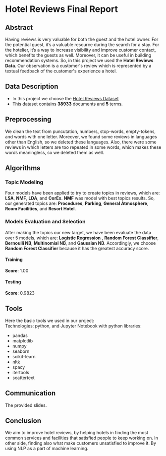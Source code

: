# Hotel Reviews Final Report

## Abstract
Having reviews is very valuable for both the guest and the hotel owner. For the potential guest, it’s a valuable resource during the search for a stay. For the hotelier, it’s a way to increase visibility and improve customer contact, which benefits the guests as well. Moreover, it can be useful in building recommendation systems.
So, in this project we used the **Hotel Reviews Data**. Our observation is a customer's review which is represented by a textual feedback of the customer's experience a hotel.

## Data Description
- In this project we choose the [Hotel Reviews Dataset](https://github.com/RaihanAk/Hotel-Review-Sentiment-Analysis_MachineLearning)
- This dataset contains **38933** documents and **5** terms.<br/>

## Preprocessing
We clean the text from puncutation, numbers, stop-words, empty-tokens, and words with one letter. Moreover, we found some reviews in languages other
than English, so we deleted these languages. Also, there were some reviews in which letters are too repeated in some words, which makes these words meaningless, so we deleted them as well.

## Algorithms
### Topic Modeling
Four models have been applied to try to create topics in reviews, which are: **LSA**, **NMF**, **LDA**, and **CorEx**. **NMF** was model with best topics results.
So, our generated topics are: **Procedures**, **Parking**, **General Atmosphere**, **Room Facilities**, and **Resort Hotel**.
### Models Evaluation and Selection
After making the topics our new target, we have been evaluate the data over 5 models, which are: __Logistic Regression__ , __Random Forest Classifier__, __Bernoulli NB__, __Multinomial NB__,
and __Gaussian NB__.
Accordingly, we choose __Random Forest Classifier__ because it has the greatest accuracy score.
#### Training
__Score__: 1.00<br/>
#### Testing
__Score__:  0.9823<br/>

## Tools
Here the basic tools we used in our project: <br/>
Technologies: python, and Jupyter Notebook with python libraries:
- pandas
- matplotlib
- numpy
- seaborn
- scikit-learn
- nltk
- spacy
- itertools
- scattertext

## Communication
The provided slides.

## Conclusion
We aim to improve hotel reviews, by helping hotels in finding the most common services and facilities that satisfied people to keep working on. In other side, finding also what make
customers unsatisfied to improve it. By using NLP as a part of machine learning.
